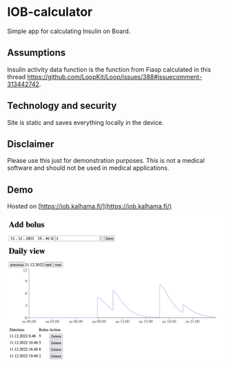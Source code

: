 # IOB-calculator #

Simple app for calculating Insulin on Board.

## Assumptions ##

Insulin activity data function is the function from Fiasp calculated in this thread https://github.com/LoopKit/Loop/issues/388#issuecomment-313442742.

## Technology and security ##

Site is static and saves everything locally in the device.

## Disclaimer ##

Please use this just for demonstration purposes. This is not a medical software and should not be used in medical applications.

## Demo ##

Hosted on [https://iob.kalhama.fi/](https://iob.kalhama.fi/)

![Picture of the app in use](IOB.png)